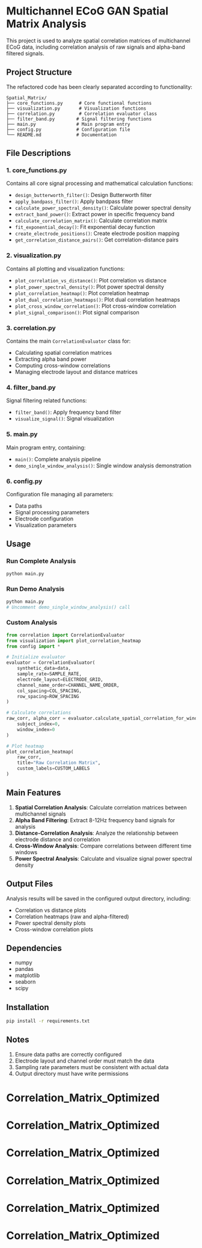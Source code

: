 # Multichannel ECoG GAN Spatial Matrix Analysis

This project is used to analyze spatial correlation matrices of multichannel ECoG data, including correlation analysis of raw signals and alpha-band filtered signals.

## Project Structure

The refactored code has been clearly separated according to functionality:

```
Spatial_Matrix/
├── core_functions.py      # Core functional functions
├── visualization.py       # Visualization functions
├── correlation.py         # Correlation evaluator class
├── filter_band.py        # Signal filtering functions
├── main.py               # Main program entry
├── config.py             # Configuration file
└── README.md             # Documentation
```

## File Descriptions

### 1. core_functions.py
Contains all core signal processing and mathematical calculation functions:
- `design_butterworth_filter()`: Design Butterworth filter
- `apply_bandpass_filter()`: Apply bandpass filter
- `calculate_power_spectral_density()`: Calculate power spectral density
- `extract_band_power()`: Extract power in specific frequency band
- `calculate_correlation_matrix()`: Calculate correlation matrix
- `fit_exponential_decay()`: Fit exponential decay function
- `create_electrode_positions()`: Create electrode position mapping
- `get_correlation_distance_pairs()`: Get correlation-distance pairs

### 2. visualization.py
Contains all plotting and visualization functions:
- `plot_correlation_vs_distance()`: Plot correlation vs distance
- `plot_power_spectral_density()`: Plot power spectral density
- `plot_correlation_heatmap()`: Plot correlation heatmap
- `plot_dual_correlation_heatmaps()`: Plot dual correlation heatmaps
- `plot_cross_window_correlation()`: Plot cross-window correlation
- `plot_signal_comparison()`: Plot signal comparison

### 3. correlation.py
Contains the main `CorrelationEvaluator` class for:
- Calculating spatial correlation matrices
- Extracting alpha band power
- Computing cross-window correlations
- Managing electrode layout and distance matrices

### 4. filter_band.py
Signal filtering related functions:
- `filter_band()`: Apply frequency band filter
- `visualize_signal()`: Signal visualization

### 5. main.py
Main program entry, containing:
- `main()`: Complete analysis pipeline
- `demo_single_window_analysis()`: Single window analysis demonstration

### 6. config.py
Configuration file managing all parameters:
- Data paths
- Signal processing parameters
- Electrode configuration
- Visualization parameters

## Usage

### Run Complete Analysis
```bash
python main.py
```

### Run Demo Analysis
```bash
python main.py
# Uncomment demo_single_window_analysis() call
```

### Custom Analysis
```python
from correlation import CorrelationEvaluator
from visualization import plot_correlation_heatmap
from config import *

# Initialize evaluator
evaluator = CorrelationEvaluator(
    synthetic_data=data,
    sample_rate=SAMPLE_RATE,
    electrode_layout=ELECTRODE_GRID,
    channel_name_order=CHANNEL_NAME_ORDER,
    col_spacing=COL_SPACING,
    row_spacing=ROW_SPACING
)

# Calculate correlations
raw_corr, alpha_corr = evaluator.calculate_spatial_correlation_for_window(
    subject_index=0, 
    window_index=0
)

# Plot heatmap
plot_correlation_heatmap(
    raw_corr,
    title="Raw Correlation Matrix",
    custom_labels=CUSTOM_LABELS
)
```

## Main Features

1. **Spatial Correlation Analysis**: Calculate correlation matrices between multichannel signals
2. **Alpha Band Filtering**: Extract 8-12Hz frequency band signals for analysis
3. **Distance-Correlation Analysis**: Analyze the relationship between electrode distance and correlation
4. **Cross-Window Analysis**: Compare correlations between different time windows
5. **Power Spectral Analysis**: Calculate and visualize signal power spectral density

## Output Files

Analysis results will be saved in the configured output directory, including:
- Correlation vs distance plots
- Correlation heatmaps (raw and alpha-filtered)
- Power spectral density plots
- Cross-window correlation plots

## Dependencies

- numpy
- pandas
- matplotlib
- seaborn
- scipy

## Installation

```bash
pip install -r requirements.txt
```

## Notes

1. Ensure data paths are correctly configured
2. Electrode layout and channel order must match the data
3. Sampling rate parameters must be consistent with actual data
4. Output directory must have write permissions
# Correlation_Matrix_Optimized
# Correlation_Matrix_Optimized
# Correlation_Matrix_Optimized
# Correlation_Matrix_Optimized
# Correlation_Matrix_Optimized
# Correlation_Matrix_Optimized
